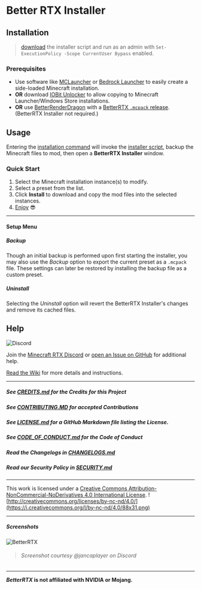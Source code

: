 # Better RTX Installer

## Installation

> [download](https://github.com/BetterRTX/BetterRTX-Installer/releases) the installer script and run as an admin with `Set-ExecutionPolicy -Scope CurrentUser Bypass` enabled.

### Prerequisites

- Use software like
  [MCLauncher](https://github.com/MCMrARM/mc-w10-version-launcher) or
  [Bedrock Launcher](https://github.com/BedrockLauncher/BedrockLauncher) to
  easily create a side-loaded Minecraft installation.
- **OR** download [IOBit Unlocker](https://www.iobit.com/en/iobit-unlocker.php)
  to allow copying to Minecraft Launcher/Windows Store installations.
- **OR** use
  [BetterRenderDragon](https://github.com/ddf8196/BetterRenderDragon/releases)
  with a [BetterRTX `.mcpack` release](https://bedrock.graphics/release/latest). (BetterRTX Installer not required.)

## Usage

Entering the [installation command](#installation) will invoke the [installer script](v2/installer.ps1), backup the Minecraft files to mod, then open a __BetterRTX Installer__ window.

### Quick Start
1. Select the Minecraft installation instance(s) to modify.
2. Select a preset from the list.
3. Click __Install__ to download and copy the mod files into the selected instances.
4. [Enjoy](#screenshots) 😎

---

#### Setup Menu

##### Backup

Though an initial backup is performed upon first starting the installer, you may also use the _Backup_ option to export the current preset as a `.mcpack` file. These settings can later be restored by installing the backup file as a custom preset.

##### Uninstall

Selecting the _Uninstall_ option will revert the BetterRTX Installer's changes and remove its cached files.

## Help

![Discord](https://img.shields.io/discord/691547840463241267?style=flat-square&logo=discord&logoColor=%23ffffff&label=Minecraft%20RTX%20Discord)

Join the
[Minecraft RTX Discord](https://discord.com/invite/minecraft-rtx-691547840463241267)
or
[open an Issue on GitHub](https://github.com/BetterRTX/BetterRTX-Installer/issues)
for additional help.

[Read the Wiki](https://github.com/BetterRTX/BetterRTX-Installer/wiki) for more details and instructions.

---

##### See [CREDITS.md](CREDITS.md) for the Credits for this Project

##### See [CONTRIBUTING.MD](CONTRIBUTING.md) for accepted Contributions

##### See [LICENSE.md](LICENSE.md) for a GitHub Markdown file listing the License.

##### See [CODE_OF_CONDUCT.md](CODE_OF_CONDUCT.md) for the Code of Conduct

##### Read the Changelogs in [CHANGELOGS.md](CHANGELOGS.md)

##### Read our Security Policy in [SECURITY.md](SECURITY.md)

---

This work is licensed under a
[Creative Commons Attribution-NonCommercial-NoDerivatives 4.0 International License](http://creativecommons.org/licenses/by-nc-nd/4.0/).
![http://creativecommons.org/licenses/by-nc-nd/4.0/](https://i.creativecommons.org/l/by-nc-nd/4.0/88x31.png)

---

##### Screenshots

![BetterRTX](https://github.com/BetterRTX/BetterRTX-Installer/assets/81783950/ef6a098d-3f54-48cf-ad83-1a709d251fd1)
> ###### Screenshot courtesy @jancaplayer on Discord

---

**_BetterRTX_ is not affiliated with NVIDIA or Mojang.**
